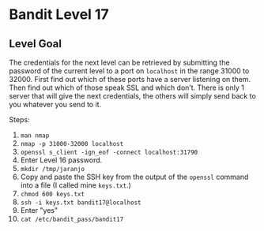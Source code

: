 # Bandit Level 17
## Level Goal
The credentials for the next level can be retrieved by submitting the password of the current level to a port on `localhost` in the range 31000 to 32000.
First find out which of these ports have a server listening on them. 
Then find out which of those speak SSL and which don’t. 
There is only 1 server that will give the next credentials, the others will simply send back to you whatever you send to it.

Steps: 
1. `man nmap`
1. `nmap -p 31000-32000 localhost`
1. `openssl s_client -ign_eof -connect localhost:31790`
1. Enter Level 16 password.
1. `mkdir /tmp/jaranjo`
1. Copy and paste the SSH key from the output of the `openssl` command into a file (I called mine `keys.txt`.)
1. `chmod 600 keys.txt`
1. `ssh -i keys.txt bandit17@localhost`
1. Enter "yes"
1. `cat /etc/bandit_pass/bandit17`
